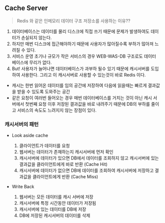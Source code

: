 ## Cache Server

> Redis 와 같은 인메모리 데이터 구조 저장소를 사용하는 이유??
>

1. 데이터베이스는 데이터를 물리 디스크에 직접 쓰기 때문에 문제가 발생하여도 데이터가 손실되지 않는다.
2. 하지만 매번 디스크에 접근해야하기 때문에 사용자가 많아질수록 부하가 많아져 느려질 수 있다.
3. 서비스 운영 초기나 규모가 작은 서비스의 경우 WEB-WAS-DB 구조로도 데이터 베이스에 무리가 없다.
4. But! 사용자가 늘어나면 데이터베이스가 과부하 될수 있기 때문에 캐시서버를 도입하여 사용한다. 그리고 이 캐시서버로 사용할 수 있는것이 바로 Redis 이다.

- 캐시는 한번 읽어온 데이터를 임의 공간에 저장하여 다음에 읽을때는 빠르게 결과값을 받을 수 있도록 도와주는 공간
- 같은 요청이 여러번 들어오는 경우 매번 데이터베이스를 거치는 것이 아닌 캐시 서버에서 첫번째 요청 이후 저장된 결과값을 바로 내려주기 때문에 DB의 부하를 줄이고 서비스의 속도도 느려지지 않는 장점이 있다.

### 캐시서버의 패턴

- Look aside cache
    1. 클라이언트가 데이터를 요청
    2. 웹서버는 데이터가 존재하는지 캐시서버에 먼저 확인
    3. 캐시서버에 데이터가 있으면 DB에서 데이터를 조회하지 않고 캐시서버에 있는 결과값을 클라이언트에게 바로 반환 (Cache Hit)
    4. 캐시서버에 데이터가 없으면 DB에 데이터를 조회하여 캐시서버에 저장하고 결과값을 클라이언트에게 반환 (Cache Miss)

- Write Back
    1. 웹서버는 모든 데이터를 캐시 서버에 저장
    2. 캐시서버에 특정 시간동안 데이터가 저장됨
    3. 캐시서버에 있는 데이터를 DB에 저장
    4. DB에 저장된 캐시서버의 데이터를 삭제